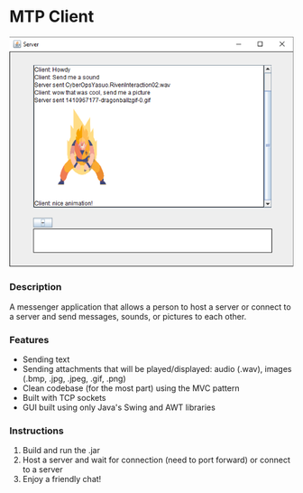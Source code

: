 # MTP Client
![](res/readme_pic.png)
### Description
A messenger application that allows a person to host a server or connect to a server and send messages, sounds, or pictures to each other.
### Features
  * Sending text
  * Sending attachments that will be played/displayed: audio (.wav), images (.bmp, .jpg, .jpeg, .gif, .png)
  * Clean codebase (for the most part) using the MVC pattern
  * Built with TCP sockets
  * GUI built using only Java's Swing and AWT libraries

### Instructions
  1. Build and run the .jar
  2. Host a server and wait for connection (need to port forward) or connect to a server
  3. Enjoy a friendly chat!